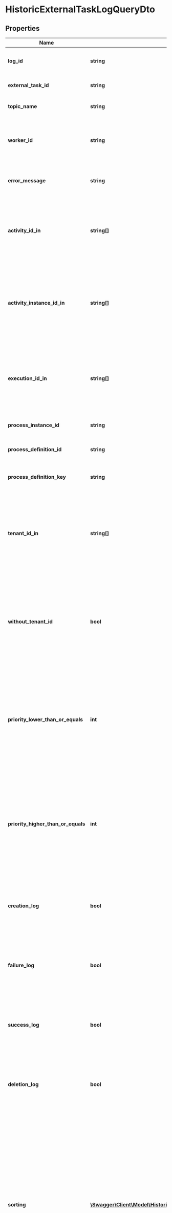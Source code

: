 # HistoricExternalTaskLogQueryDto

## Properties
Name | Type | Description | Notes
------------ | ------------- | ------------- | -------------
**log_id** | **string** | Filter by historic external task log id. | [optional] 
**external_task_id** | **string** | Filter by external task id. | [optional] 
**topic_name** | **string** | Filter by an external task topic. | [optional] 
**worker_id** | **string** | Filter by the id of the worker that the task was most recently locked by. | [optional] 
**error_message** | **string** | Filter by external task exception message. | [optional] 
**activity_id_in** | **string[]** | Only include historic external task logs which belong to one of the passed activity ids. | [optional] 
**activity_instance_id_in** | **string[]** | Only include historic external task logs which belong to one of the passed activity instance ids. | [optional] 
**execution_id_in** | **string[]** | Only include historic external task logs which belong to one of the passed execution ids. | [optional] 
**process_instance_id** | **string** | Filter by process instance id. | [optional] 
**process_definition_id** | **string** | Filter by process definition id. | [optional] 
**process_definition_key** | **string** | Filter by process definition key. | [optional] 
**tenant_id_in** | **string[]** | Only include historic external task log entries which belong to one of the passed and comma-separated tenant ids. | [optional] 
**without_tenant_id** | **bool** | Only include historic external task log entries that belong to no tenant. Value may only be &#x60;true&#x60;, as &#x60;false&#x60; is the default behavior. | [optional] 
**priority_lower_than_or_equals** | **int** | Only include logs for which the associated external task had a priority lower than or equal to the given value. Value must be a valid &#x60;long&#x60; value. | [optional] 
**priority_higher_than_or_equals** | **int** | Only include logs for which the associated external task had a priority higher than or equal to the given value. Value must be a valid &#x60;long&#x60; value. | [optional] 
**creation_log** | **bool** | Only include creation logs. Value may only be &#x60;true&#x60;, as &#x60;false&#x60; is the default behavior. | [optional] 
**failure_log** | **bool** | Only include failure logs. Value may only be &#x60;true&#x60;, as &#x60;false&#x60; is the default behavior. | [optional] 
**success_log** | **bool** | Only include success logs. Value may only be &#x60;true&#x60;, as &#x60;false&#x60; is the default behavior. | [optional] 
**deletion_log** | **bool** | Only include deletion logs. Value may only be &#x60;true&#x60;, as &#x60;false&#x60; is the default behavior. | [optional] 
**sorting** | [**\Swagger\Client\Model\HistoricExternalTaskLogQueryDtoSorting[]**](HistoricExternalTaskLogQueryDtoSorting.md) | An array of criteria to sort the result by. Each element of the array is                        an object that specifies one ordering. The position in the array                        identifies the rank of an ordering, i.e., whether it is primary, secondary,                        etc. Sorting has no effect for &#x60;count&#x60; endpoints. | [optional] 

[[Back to Model list]](../../README.md#documentation-for-models) [[Back to API list]](../../README.md#documentation-for-api-endpoints) [[Back to README]](../../README.md)

